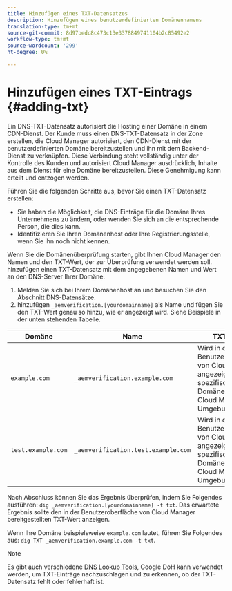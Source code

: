 ```yaml
---
title: Hinzufügen eines TXT-Datensatzes
description: Hinzufügen eines benutzerdefinierten Domänennamens
translation-type: tm+mt
source-git-commit: 8d97bedc8c473c13e3378849741104b2c85492e2
workflow-type: tm+mt
source-wordcount: '299'
ht-degree: 0%

---
```



# Hinzufügen eines TXT-Eintrags {#adding-txt}

Ein DNS-TXT-Datensatz autorisiert die Hosting einer Domäne in einem CDN-Dienst. Der Kunde muss einen DNS-TXT-Datensatz in der Zone erstellen, die Cloud Manager autorisiert, den CDN-Dienst mit der benutzerdefinierten Domäne bereitzustellen und ihn mit dem Backend-Dienst zu verknüpfen. Diese Verbindung steht vollständig unter der Kontrolle des Kunden und autorisiert Cloud Manager ausdrücklich, Inhalte aus dem Dienst für eine Domäne bereitzustellen. Diese Genehmigung kann erteilt und entzogen werden.

Führen Sie die folgenden Schritte aus, bevor Sie einen TXT-Datensatz erstellen:

* Sie haben die Möglichkeit, die DNS-Einträge für die Domäne Ihres Unternehmens zu ändern, oder wenden Sie sich an die entsprechende Person, die dies kann.
* Identifizieren Sie Ihren Domänenhost oder Ihre Registrierungsstelle, wenn Sie ihn noch nicht kennen.

Wenn Sie die Domänenüberprüfung starten, gibt Ihnen Cloud Manager den Namen und den TXT-Wert, der zur Überprüfung verwendet werden soll. hinzufügen einen TXT-Datensatz mit dem angegebenen Namen und Wert an den DNS-Server Ihrer Domäne.

1. Melden Sie sich bei Ihrem Domänenhost an und besuchen Sie den Abschnitt DNS-Datensätze.
1. hinzufügen `_aemverification.[yourdomainname]` als Name und fügen Sie den TXT-Wert genau so hinzu, wie er angezeigt wird.
Siehe Beispiele in der unten stehenden Tabelle.

| Domäne | Name | TXT-Wert |
|--- |--- |---|
| `example.com` | `_aemverification.example.com` | Wird in der Benutzeroberfläche von Cloud Manager angezeigt und ist spezifisch für die Domäne und die Cloud Manager-Umgebung |
| `test.example.com` | `_aemverification.test.example.com` | Wird in der Benutzeroberfläche von Cloud Manager angezeigt und ist spezifisch für die Domäne und die Cloud Manager-Umgebung |

Nach Abschluss können Sie das Ergebnis überprüfen, indem Sie Folgendes ausführen: `dig _aemverification.[yourdomainname] -t txt`.
Das erwartete Ergebnis sollte den in der Benutzeroberfläche von Cloud Manager bereitgestellten TXT-Wert anzeigen.

Wenn Ihre Domäne beispielsweise `example.com` lautet, führen Sie Folgendes aus: `dig TXT _aemverification.example.com -t txt`.

>[!NOTE]
>Es gibt auch verschiedene [DNS Lookup Tools](https://www.ultratools.com/tools/dnsLookup), Google DoH kann verwendet werden, um TXT-Einträge nachzuschlagen und zu erkennen, ob der TXT-Datensatz fehlt oder fehlerhaft ist.

